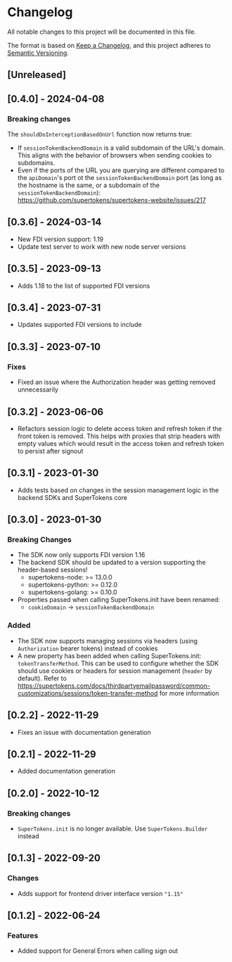 # Changelog
All notable changes to this project will be documented in this file.

The format is based on [Keep a Changelog](https://keepachangelog.com/en/1.0.0/),
and this project adheres to [Semantic Versioning](https://semver.org/spec/v2.0.0.html).

## [Unreleased]

## [0.4.0] - 2024-04-08

### Breaking changes

The `shouldDoInterceptionBasedOnUrl` function now returns true: 
- If `sessionTokenBackendDomain` is a valid subdomain of the URL's domain. This aligns with the behavior of browsers when sending cookies to subdomains.
- Even if the ports of the URL you are querying are different compared to the `apiDomain`'s port ot the `sessionTokenBackendDomain` port (as long as the hostname is the same, or a subdomain of the `sessionTokenBackendDomain`): https://github.com/supertokens/supertokens-website/issues/217


## [0.3.6] - 2024-03-14

- New FDI version support: 1.19
- Update test server to work with new node server versions

## [0.3.5] - 2023-09-13

- Adds 1.18 to the list of supported FDI versions

## [0.3.4] - 2023-07-31

- Updates supported FDI versions to include

## [0.3.3] - 2023-07-10

### Fixes

- Fixed an issue where the Authorization header was getting removed unnecessarily

## [0.3.2] - 2023-06-06

- Refactors session logic to delete access token and refresh token if the front token is removed. This helps with proxies that strip headers with empty values which would result in the access token and refresh token to persist after signout

## [0.3.1] - 2023-01-30

- Adds tests based on changes in the session management logic in the backend SDKs and SuperTokens core

## [0.3.0] - 2023-01-30

### Breaking Changes

- The SDK now only supports FDI version 1.16
- The backend SDK should be updated to a version supporting the header-based sessions!
    - supertokens-node: >= 13.0.0
    - supertokens-python: >= 0.12.0
    - supertokens-golang: >= 0.10.0
- Properties passed when calling SuperTokens.init have been renamed:
    - `cookieDomain` -> `sessionTokenBackendDomain`

### Added

- The SDK now supports managing sessions via headers (using `Authorization` bearer tokens) instead of cookies
- A new property has been added when calling SuperTokens.init: `tokenTransferMethod`. This can be used to configure whether the SDK should use cookies or headers for session management (`header` by default). Refer to https://supertokens.com/docs/thirdpartyemailpassword/common-customizations/sessions/token-transfer-method for more information


## [0.2.2] - 2022-11-29

- Fixes an issue with documentation generation

## [0.2.1] - 2022-11-29

- Added documentation generation

## [0.2.0] - 2022-10-12

### Breaking changes

- `SuperTokens.init` is no longer available. Use `SuperTokens.Builder` instead

## [0.1.3] - 2022-09-20

### Changes

- Adds support for frontend driver interface version `"1.15"`

## [0.1.2] - 2022-06-24

### Features

- Added support for General Errors when calling sign out